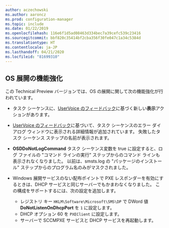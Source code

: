 ```yaml
---
author: aczechowski
ms.author: aaroncz
ms.prod: configuration-manager
ms.topic: include
ms.date: 01/22/2019
ms.openlocfilehash: 116e6f1d5ad08463d334bec7a39cefc539c23416
ms.sourcegitcommit: bbf820c35414bf2cba356f30fe047c1a34c5384d
ms.translationtype: HT
ms.contentlocale: ja-JP
ms.lasthandoff: 04/21/2020
ms.locfileid: "81699310"
---
```

## <a name="improvements-to-os-deployment"></a><a name="bkmk_osd"></a> OS 展開の機能強化
<!--3633146,3641475,3654172,3734270-->

この Technical Preview バージョンでは、OS の展開に関して次の機能強化が行われています。

- タスク シーケンスに、[UserVoice のフィードバック](https://configurationmanager.uservoice.com/forums/300492-ideas/suggestions/20361052-task-sequence-view-only-option)に基づく新しい**表示**アクションがあります。 <!--3633146-->  

- [UserVoice のフィードバック](https://configurationmanager.uservoice.com/forums/300492-ideas/suggestions/13880781-task-sequence-error-dialog-box-needs-to-show-step)に基づいて、タスク シーケンスのエラー ダイアログ ウィンドウに表示される詳細情報が追加されています。 失敗したタスク シーケンス ステップの名前が表示されます。 <!--3641475-->  

- **OSDDoNotLogCommand** タスク シーケンス変数を true に設定すると、ログ ファイルの "コマンド ラインの実行" ステップからのコマンド ラインも表示されなくなりました。 以前は、smsts.log の "パッケージのインストール" ステップからのプログラム名のみがマスクされました。<!--3654172-->  

- Windows 展開サービスのない配布ポイントで PXE レスポンダーを有効にするときは、DHCP サービスと同じサーバーでもかまわなくなりました。 この構成をサポートするには、次の設定を追加します。<!--3734270-->  
    - レジストリ キー `HKLM\Software\Microsoft\SMS\DP` で DWord 値 **DoNotListenOnDhcpPort** を `1` に設定します。 
    - DHCP オプション 60 を `PXEClient` に設定します。  
    - サーバーで SCCMPXE サービスと DHCP サービスを再起動します。  

